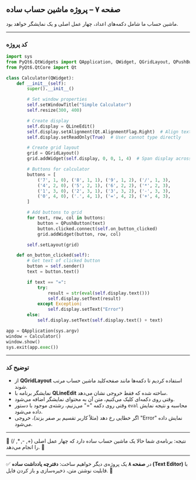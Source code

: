 ## صفحه ۷ – پروژه ماشین حساب ساده

ماشین حساب ما شامل دکمه‌های اعداد، چهار عمل اصلی و یک نمایشگر خواهد بود.

---

### کد پروژه

```python
import sys
from PyQt6.QtWidgets import QApplication, QWidget, QGridLayout, QPushButton, QLineEdit
from PyQt6.QtCore import Qt

class Calculator(QWidget):
    def __init__(self):
        super().__init__()

        # Set window properties
        self.setWindowTitle("Simple Calculator")
        self.resize(300, 400)

        # Create display
        self.display = QLineEdit()
        self.display.setAlignment(Qt.AlignmentFlag.Right)  # Align text to right
        self.display.setReadOnly(True)  # User cannot type directly

        # Create grid layout
        grid = QGridLayout()
        grid.addWidget(self.display, 0, 0, 1, 4)  # Span display across 4 columns

        # Buttons for calculator
        buttons = [
            ('7', 1, 0), ('8', 1, 1), ('9', 1, 2), ('/', 1, 3),
            ('4', 2, 0), ('5', 2, 1), ('6', 2, 2), ('*', 2, 3),
            ('1', 3, 0), ('2', 3, 1), ('3', 3, 2), ('-', 3, 3),
            ('0', 4, 0), ('.', 4, 1), ('=', 4, 2), ('+', 4, 3),
        ]

        # Add buttons to grid
        for text, row, col in buttons:
            button = QPushButton(text)
            button.clicked.connect(self.on_button_clicked)
            grid.addWidget(button, row, col)

        self.setLayout(grid)

    def on_button_clicked(self):
        # Get text of clicked button
        button = self.sender()
        text = button.text()

        if text == "=":
            try:
                result = str(eval(self.display.text()))
                self.display.setText(result)
            except Exception:
                self.display.setText("Error")
        else:
            self.display.setText(self.display.text() + text)

app = QApplication(sys.argv)
window = Calculator()
window.show()
sys.exit(app.exec())
```

---

### توضیح کد

* از **QGridLayout** استفاده کردیم تا دکمه‌ها مانند صفحه‌کلید ماشین حساب مرتب شوند.
* نمایشگر برنامه با **QLineEdit** ساخته شده که فقط خروجی نشان می‌دهد.
* وقتی روی دکمه‌ای کلیک می‌کنیم، متن آن به محتوای نمایشگر اضافه می‌شود.
* وقتی روی دکمه "=" می‌زنیم، رشته‌ی موجود با دستور `eval` محاسبه و نتیجه نمایش داده می‌شود.
* اگر خطایی رخ دهد (مثلاً کاربر تقسیم بر صفر بزند)، خروجی "Error" نمایش داده می‌شود.

---

📌 نتیجه:
برنامه‌ی شما حالا یک ماشین حساب ساده دارد که چهار عمل اصلی (+, -, \*, /) را انجام می‌دهد. 🧮

---

✅ در **صفحه ۸** یک پروژه‌ی دیگر خواهیم ساخت: **دفترچه یادداشت ساده (Text Editor)** با قابلیت نوشتن متن، ذخیره‌سازی و باز کردن فایل. 📝

